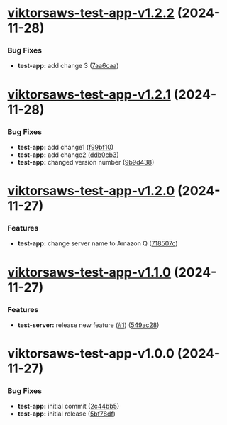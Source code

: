 # [viktorsaws-test-app-v1.2.2](https://github.com/viktorsaws/semrel-monorepo-experiment/compare/test-app/v1.2.1...test-app/v1.2.2) (2024-11-28)


### Bug Fixes

* **test-app:** add change 3 ([7aa6caa](https://github.com/viktorsaws/semrel-monorepo-experiment/commit/7aa6caa1d367759a4102f867bd62d06de4047c9d))

# [viktorsaws-test-app-v1.2.1](https://github.com/viktorsaws/semrel-monorepo-experiment/compare/test-app/v1.2.0...test-app/v1.2.1) (2024-11-28)


### Bug Fixes

* **test-app:** add change1 ([f99bf10](https://github.com/viktorsaws/semrel-monorepo-experiment/commit/f99bf10d7b293913237cd20f0a2d7fcc92ef0b11))
* **test-app:** add change2 ([ddb0cb3](https://github.com/viktorsaws/semrel-monorepo-experiment/commit/ddb0cb36206a03bff2758c2c6bee607496c3c0c2))
* **test-app:** changed version number ([9b9d438](https://github.com/viktorsaws/semrel-monorepo-experiment/commit/9b9d43879bdcc586f270616b78696d605743a4d4))

# [viktorsaws-test-app-v1.2.0](https://github.com/viktorsaws/semrel-monorepo-experiment/compare/test-app/v1.1.0...test-app/v1.2.0) (2024-11-27)


### Features

* **test-app:** change server name to Amazon Q ([718507c](https://github.com/viktorsaws/semrel-monorepo-experiment/commit/718507ccb3c430d99af95cd832622eaa13e76a00))

# [viktorsaws-test-app-v1.1.0](https://github.com/viktorsaws/semrel-monorepo-experiment/compare/test-app/v1.0.0...test-app/v1.1.0) (2024-11-27)


### Features

* **test-server:** release new feature ([#1](https://github.com/viktorsaws/semrel-monorepo-experiment/issues/1)) ([549ac28](https://github.com/viktorsaws/semrel-monorepo-experiment/commit/549ac28ed5111f4face675d08042fcb984ba4a3f))

# viktorsaws-test-app-v1.0.0 (2024-11-27)


### Bug Fixes

* **test-app:** initial commit ([2c44bb5](https://github.com/viktorsaws/semrel-monorepo-experiment/commit/2c44bb582ef288ded76eeaf8dfe111bac387e7fa))
* **test-app:** initial release ([5bf78df](https://github.com/viktorsaws/semrel-monorepo-experiment/commit/5bf78dfbb5d3d1a9f924c21c03ae01a4354a2d49))
